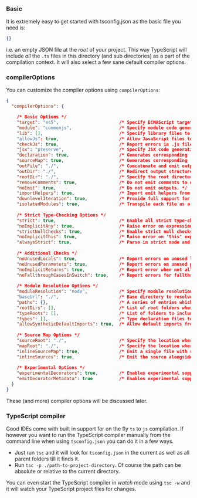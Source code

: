 ### Basic
It is extremely easy to get started with tsconfig.json as the basic file you need is:
```json
{}
```
i.e. an empty JSON file at the *root* of your project. This way TypeScript will include *all* the `.ts` files in this directory (and sub directories) as a part of the compilation context. It will also select a few sane default compiler options.

### compilerOptions
You can customize the compiler options using `compilerOptions`:

```json
{
  "compilerOptions": {

    /* Basic Options */                       
    "target": "es5",                       /* Specify ECMAScript target version: 'ES3' (default), 'ES5', 'ES2015', 'ES2016', 'ES2017', or 'ESNEXT'. */
    "module": "commonjs",                  /* Specify module code generation: 'commonjs', 'amd', 'system', 'umd' or 'es2015'. */
    "lib": [],                             /* Specify library files to be included in the compilation:  */
    "allowJs": true,                       /* Allow JavaScript files to be compiled. */
    "checkJs": true,                       /* Report errors in .js files. */
    "jsx": "preserve",                     /* Specify JSX code generation: 'preserve', 'react-native', or 'react'. */
    "declaration": true,                   /* Generates corresponding '.d.ts' file. */
    "sourceMap": true,                     /* Generates corresponding '.map' file. */
    "outFile": "./",                       /* Concatenate and emit output to single file. */
    "outDir": "./",                        /* Redirect output structure to the directory. */
    "rootDir": "./",                       /* Specify the root directory of input files. Use to control the output directory structure with --outDir. */
    "removeComments": true,                /* Do not emit comments to output. */
    "noEmit": true,                        /* Do not emit outputs. */
    "importHelpers": true,                 /* Import emit helpers from 'tslib'. */
    "downlevelIteration": true,            /* Provide full support for iterables in 'for-of', spread, and destructuring when targeting 'ES5' or 'ES3'. */
    "isolatedModules": true,               /* Transpile each file as a separate module (similar to 'ts.transpileModule'). */
                                              
    /* Strict Type-Checking Options */        
    "strict": true,                        /* Enable all strict type-checking options. */
    "noImplicitAny": true,                 /* Raise error on expressions and declarations with an implied 'any' type. */
    "strictNullChecks": true,              /* Enable strict null checks. */
    "noImplicitThis": true,                /* Raise error on 'this' expressions with an implied 'any' type. */
    "alwaysStrict": true,                  /* Parse in strict mode and emit "use strict" for each source file. */
                                              
    /* Additional Checks */                   
    "noUnusedLocals": true,                /* Report errors on unused locals. */
    "noUnusedParameters": true,            /* Report errors on unused parameters. */
    "noImplicitReturns": true,             /* Report error when not all code paths in function return a value. */
    "noFallthroughCasesInSwitch": true,    /* Report errors for fallthrough cases in switch statement. */
                                              
    /* Module Resolution Options */           
    "moduleResolution": "node",            /* Specify module resolution strategy: 'node' (Node.js) or 'classic' (TypeScript pre-1.6). */
    "baseUrl": "./",                       /* Base directory to resolve non-absolute module names. */
    "paths": {},                           /* A series of entries which re-map imports to lookup locations relative to the 'baseUrl'. */
    "rootDirs": [],                        /* List of root folders whose combined content represents the structure of the project at runtime. */
    "typeRoots": [],                       /* List of folders to include type definitions from. */
    "types": [],                           /* Type declaration files to be included in compilation. */
    "allowSyntheticDefaultImports": true,  /* Allow default imports from modules with no default export. This does not affect code emit, just typechecking. */
                                              
    /* Source Map Options */                  
    "sourceRoot": "./",                    /* Specify the location where debugger should locate TypeScript files instead of source locations. */
    "mapRoot": "./",                       /* Specify the location where debugger should locate map files instead of generated locations. */
    "inlineSourceMap": true,               /* Emit a single file with source maps instead of having a separate file. */
    "inlineSources": true,                 /* Emit the source alongside the sourcemaps within a single file; requires '--inlineSourceMap' or '--sourceMap' to be set. */
                                              
    /* Experimental Options */                
    "experimentalDecorators": true,        /* Enables experimental support for ES7 decorators. */
    "emitDecoratorMetadata": true          /* Enables experimental support for emitting type metadata for decorators. */
  }
}
```

These (and more) compiler options will be discussed later.

### TypeScript compiler
Good IDEs come with built in support for on the fly `ts` to `js` compilation. If however you want to run the TypeScript compiler manually from the command line when using `tsconfig.json` you can do it in a few ways.
* Just run `tsc` and it will look for `tsconfig.json` in the current as well as all parent folders till it finds it.
* Run `tsc -p ./path-to-project-directory`. Of course the path can be absolute or relative to the current directory.

You can even start the TypeScript compiler in *watch* mode using `tsc -w` and it will watch your TypeScript project files for changes.
